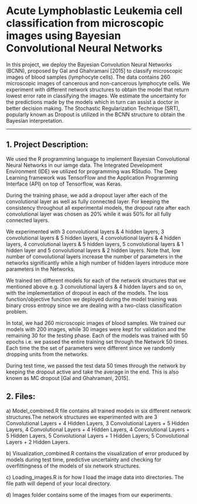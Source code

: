 # Acute Lymphoblastic Leukemia cell classification from microscopic images using Bayesian Convolutional Neural Networks
In this project, we deploy the Bayesian Convolution Neural Networks (BCNN), proposed
by Gal and Ghahramani [2015] to classify microscopic images of blood samples (lymphocyte
cells). The data contains 260 microscopic images of cancerous and non-cancerous lymphocyte
cells. We experiment with different network structures to obtain the model that return
lowest error rate in classifying the images. We estimate the uncertainty for the predictions
made by the models which in turn can assist a doctor in better decision making. The
Stochastic Regularization Technique (SRT), popularly known as Dropout is utilized in the
BCNN structure to obtain the Bayesian interpretation.

---

## 1. Project Description:

We used the R programming language to implement Bayesian Convolutional Neural Networks in our iamge data. The Integrated
Development Environment (IDE) we utilized for programming was RStudio. The Deep Learning framework was TensorFlow and the Application Programming Interface
(API) on top of Tensorflow, was Keras.


During the training phase, we add a dropout layer after each of the convolutional layer as well
as fully connected layer. For keeping the consistency throughout all experimental models,
the dropout rate after each convolutional layer was chosen as 20% while it was 50% for all
fully connected layers.

We experimented with 3 convolutional layers & 4 hidden layers, 3 convolutional layers &
5 hidden layers, 4 convolutional layers & 4 hidden layers, 4 convolutional layers & 5 hidden
layers, 5 convolutional layers & 1 hidden layer and 5 convolutional layers & 2 hidden layers.
Note that, low number of convolutional layers increase the number of parameters in the
networks significantly while a high number of hidden layers introduce more parameters in the
Networks.

We trained ten different models for each of the network structures that we mentioned
above e.g. 3 convolutional layers & 4 hidden layers and so on, with the implementation of
dropout in each of the models. The loss function/objective function we deployed during the
model training was binary cross entropy since we are dealing with a two-class classification
problem.

In total, we had 260 microscopic images of blood samples. We trained our models with
200 images, while 30 images were kept for validation and the remaining 30 for the testing phase. 
Each of the models was trained with 50 epochs i.e. we passed the entire training set
through the Network 50 times. Each time the the set of parameters were different since 
we randomly dropping units from the networks.

During test time, we passed the test data 50 times through the network by keeping the dropout 
active and take the average in the end. This is also known as MC dropout [Gal and Ghahramani, 2015].

## 2. Files:


a) Model_combined.R file contains all trained models in six different network structures.The network structures we experimented with are 3 Convolutional Layers + 4 Hidden Layers, 3 Convolutional Layers + 5 Hidden Layers, 4 Convolutional Layers + 4 Hidden Layers, 4 Convolutional Layers + 5 Hidden Layers, 5 Convolutional Layers + 1 Hidden Layers, 5 Convolutional Layers + 2 Hidden Layers.

b) Visualization_combined.R contains the visualization of error produced by models during test time, predictive uncertainty  and checking for overfittingness of the models of six network structures.

c) Loading_images.R is for how I load the image data into directories. The file path will depend of your local directory.

d) Images folder contains some of the images from our experiments.

